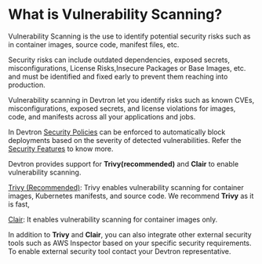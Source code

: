 # What is Vulnerability Scanning? 

Vulnerability Scanning is the use to identify potential security risks such as in container images, source code, manifest files, etc. 

Security risks can include outdated dependencies, exposed secrets, misconfigurations, License Risks,Insecure Packages or Base Images, etc. and must be identified and fixed early to prevent them reaching into production.

Vulnerability scanning in Devtron let you identify risks such as known CVEs, misconfigurations, exposed secrets, and license violations for images, code, and manifests across all your applications and jobs. 

In Devtron [Security Policies](../../security-features/security-policies.md) can be enforced to automatically block deployments based on the severity of detected vulnerabilities. Refer the [Security Features](../../security-features.md) to know more.

Devtron provides support for **Trivy(recommended)** and **Clair** to enable vulnerability scanning.

 [Trivy (Recommended)](./trivy.md): Trivy enables vulnerability scanning for container images, Kubernetes manifests, and source code. We recommend **Trivy** as it is fast, 

 [Clair](./clair.md): It enables vulnerability scanning for container images only.

 In addition to **Trivy** and **Clair**, you can also integrate other external security tools such as AWS Inspector based on your specific security requirements. To enable external security tool contact your Devtron representative.